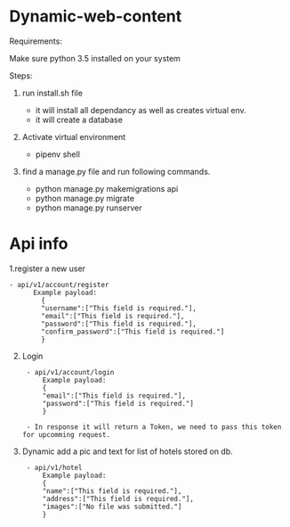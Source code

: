 # Dynamic-web-content

Requirements:

Make sure python 3.5 installed on your system

Steps:

1. run install.sh file
    - it will install all dependancy as well as creates virtual env.
    - it will create a database

2. Activate virtual environment
    - pipenv shell

3. find a manage.py file and run following commands.

    - python manage.py makemigrations api
    - python manage.py migrate
    - python manage.py runserver
    
# Api info

1.register a new user

    - api/v1/account/register
          Example payload:
            {
            "username":["This field is required."],
            "email":["This field is required."],
            "password":["This field is required."],
            "confirm_password":["This field is required."]
            }
    
2. Login

        - api/v1/account/login
            Example payload:
            {
            "email":["This field is required."],
            "password":["This field is required."]
            }
    
        - In response it will return a Token, we need to pass this token for upcomming request.


3. Dynamic add a pic and text for list of hotels stored on db.

        - api/v1/hotel
            Example payload:
            {
            "name":["This field is required."],
            "address":["This field is required."],
            "images":["No file was submitted."]
            }
